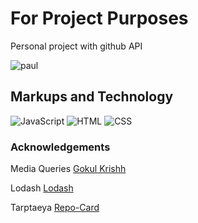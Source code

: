 # For Project Purposes
Personal project with github API

![paul](https://user-images.githubusercontent.com/25602936/95410984-eabd2080-0957-11eb-8644-898500148061.png)

## Markups and Technology
![JavaScript](https://img.icons8.com/color/30/javascript.png)
![HTML](https://img.icons8.com/color/30/html-filetype.png)
![CSS](https://img.icons8.com/color/30/css-filetype.png)

### Acknowledgements

Media Queries [Gokul Krishh](https://gist.github.com/gokulkrishh/242e68d1ee94ad05f488)

Lodash [Lodash](https://lodash.com/)

Tarptaeya [Repo-Card](https://github.com/Tarptaeya/repo-card)
